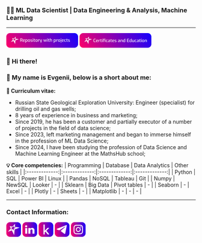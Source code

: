 ### 🧑‍💻 ML Data Scientist | Data Engineering & Analysis, Machine Learning
---
[![Репозиторий с проектами](https://github.com/sannikofficial/sannikofficial/blob/main/repository_with_projects_button.png)](https://github.com/sannikofficial/Portfolio-of-projects)
[![Сертификаты и образование](https://github.com/sannikofficial/sannikofficial/blob/main/certificates_and_education_icon.png)](https://github.com/sannikofficial/Certificates-and-Education)

### 👋 Hi there! 
### 🤝 My name is Evgenii, below is a short about me:

**🚀 Curriculum vitae:**
* Russian State Geological Exploration University: Engineer (specialist) for drilling oil and gas wells;
* 8 years of experience in business and marketing;
* Since 2019, he has been a customer and partially executor of a number of projects in the field of data science;
* Since 2023, left marketing management and began to immerse himself in the profession of ML Data Science;
* Since 2024, I have been studying the profession of Data Science and Machine Learning Engineer at the MathsHub school;


<!-- Заменить на диаграмму из PA -->
**💡 Core competencies:** 
| Programming | Database | Data Analytics | Other skills |
|:-------------:|:-------------:|:-------------:|:-------------:|
| Python | SQL | Power BI | Linux |
| Pandas | NoSQL | Tableau | Git |
| Numpy | NewSQL | Looker | - |
| Sklearn | Big Data | Pivot tables | - |
| Seaborn | - | Excel | - |
| Plotly | - | Sheets | - |
| Matplotlib | - | - | - |

---
### Contact Information:
[![Репозиторий с проектами](https://github.com/sannikofficial/sannikofficial/blob/main/site_icon.png)](https://sannikofficial.com/)
[![Репозиторий с проектами](https://github.com/sannikofficial/sannikofficial/blob/main/linkedin_icon.png)](https://www.linkedin.com/in/sannikofficial)
[![Репозиторий с проектами](https://github.com/sannikofficial/sannikofficial/blob/main/kaggle_icon.png)](https://www.kaggle.com/sannikofficial)
[![Репозиторий с проектами](https://github.com/sannikofficial/sannikofficial/blob/main/telegram_icon.png)](https://t.me/sannikofficial)
[![Репозиторий с проектами](https://github.com/sannikofficial/sannikofficial/blob/main/instagram_icon.png)](https://www.instagram.com/sannikofficial)
